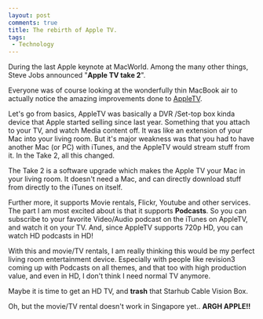 ```yaml
---
layout: post
comments: true
title: The rebirth of Apple TV.
tags:
 - Technology
---
```


During the last Apple keynote at MacWorld. Among the many other things, Steve Jobs announced "**Apple TV take 2**".

Everyone was of course looking at the wonderfully thin MacBook air to actually notice the amazing improvements done to [AppleTV][0].

Let's go from basics, AppleTV was basically a DVR /Set-top box kinda device that Apple started selling since last year. Something that you attach to your TV, and watch Media content off. It was like an extension of your Mac into your living room. But it's major weakness was that you had to have another Mac (or PC) with iTunes, and the AppleTV would stream stuff from it. In the Take 2, all this changed.

The Take 2 is a software upgrade which makes the Apple TV your Mac in your living room. It doesn't need a Mac, and can directly download stuff from directly to the iTunes on itself.

Further more, it supports Movie rentals, Flickr, Youtube and other services. The part I am most excited about is that it supports **Podcasts**. So you can subscribe to your favorite Video/Audio podcast on the iTunes on AppleTV, and watch it on your TV. And, since AppleTV supports 720p HD, you can watch HD podcasts in HD!

With this and movie/TV rentals, I am really thinking this would be my perfect living room entertainment device. Especially with people like revision3 coming up with Podcasts on all themes, and that too with high production value, and even in HD, I don't think I need normal TV anymore.

Maybe it is time to get an HD TV, and **trash** that Starhub Cable Vision Box.

Oh, but the movie/TV rental doesn't work in Singapore yet.. **ARGH APPLE!!**

[0]: http://www.apple.com/appletv

